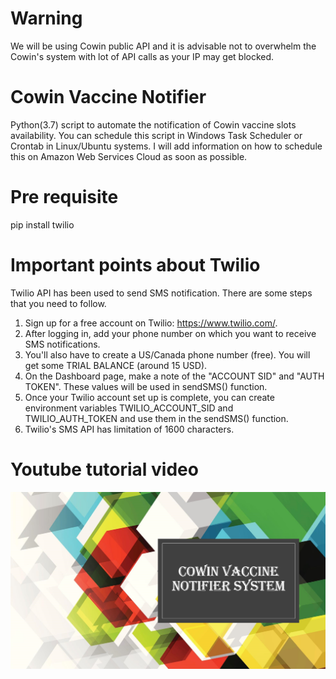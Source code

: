 # Warning 
We will be using Cowin public API and it is advisable not to overwhelm the Cowin's system with lot of API calls as your IP may get blocked.

# Cowin Vaccine Notifier
Python(3.7) script to automate the notification of Cowin vaccine slots availability. You can schedule this script in Windows Task Scheduler or Crontab in Linux/Ubuntu systems. I will add information on how to schedule this on Amazon Web Services Cloud as soon as possible.

# Pre requisite
pip install twilio

# Important points about Twilio
Twilio API has been used to send SMS notification. There are some steps that you need to follow.
1. Sign up for a free account on Twilio: https://www.twilio.com/.
2. After logging in, add your phone number on which you want to receive SMS notifications.
3. You'll also have to create a US/Canada phone number (free). You will get some TRIAL BALANCE (around 15 USD).
4. On the Dashboard page, make a note of the "ACCOUNT SID" and "AUTH TOKEN". These values will be used in sendSMS() function.
5. Once your Twilio account set up is complete, you can create environment variables TWILIO_ACCOUNT_SID and TWILIO_AUTH_TOKEN and use them in the sendSMS() function.
6. Twilio's SMS API has limitation of 1600 characters.

# Youtube tutorial video
[![Cowin Vaccine Notifier](Title.png)](http://www.youtube.com/watch?v=HbQCwNHL3S4&t=15s)

